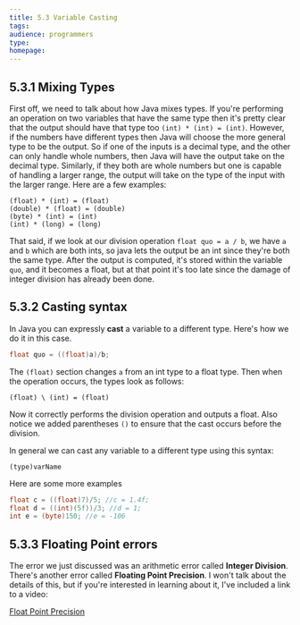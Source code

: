 ```yaml
---
title: 5.3 Variable Casting
tags:
audience: programmers
type:
homepage:
---
```


## 5.3.1 Mixing Types

First off, we need to talk about how Java mixes types. If you're performing an operation on two variables that have the same type then it's pretty clear that the output should have that type too ```(int) * (int) = (int)```. However, if the numbers have different types then Java will choose the more general type to be the output. So if one of the inputs is a decimal type, and the other can only handle whole numbers, then Java will have the output take on the decimal type. Similarly, if they both are whole numbers but one is capable of handling a larger range, the output will take on the type of the input with the larger range. Here are a few examples:

~~~
(float) * (int) = (float)
(double) * (float) = (double)
(byte) * (int) = (int)
(int) * (long) = (long)
~~~

That said, if we look at our division operation ```float quo = a / b```, we have `a` and `b` which are both ints, so java lets the output be an int since they're both the same type. After the output is computed, it's stored within the variable ```quo```, and it becomes a float, but at that point it's too late since the damage of integer division has already been done.

## 5.3.2 Casting syntax

In Java you can expressly **cast** a variable to a different type. Here's how we do it in this case.

~~~java
float quo = ((float)a)/b;
~~~

The ```(float)``` section changes `a` from an int type to a float type. Then when the operation occurs, the types look as follows:

~~~
(float) \ (int) = (float)
~~~

Now it correctly performs the division operation and outputs a float. Also notice we added parentheses ```()``` to ensure that the cast occurs before the division.

In general we can cast any variable to a different type using this syntax:

~~~
(type)varName
~~~

Here are some more examples

~~~java
float c = ((float)7)/5; //c = 1.4f;
float d = ((int)(5f))/3; //d = 1;
int e = (byte)150; //e = -106
~~~

## 5.3.3 Floating Point errors

The error we just discussed was an arithmetic error called **Integer Division**. There's another error called **Floating Point Precision**. I won't talk about the details of this, but if you're interested in learning about it, I've included a link to a video:

[Float Point Precision](https://www.youtube.com/watch?v=PZRI1IfStY0)
